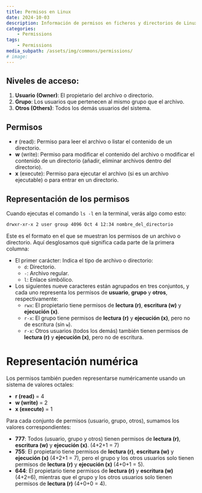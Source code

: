 ```yaml
---
title: Permisos en Linux
date: 2024-10-03
description: Información de permisos en ficheros y directorios de Linux.
categories:
    - Permissions
tags:
    - Permissions
media_subpath: /assets/img/commons/permissions/
# image:
---
```


## Niveles de acceso:

1. **Usuario (Owner)**: El propietario del archivo o directorio.
2. **Grupo**: Los usuarios que pertenecen al mismo grupo que el archivo.
3. **Otros (Others)**: Todos los demás usuarios del sistema.

## Permisos

- **r** (read): Permiso para leer el archivo o listar el contenido de un directorio.
- **w** (write): Permiso para modificar el contenido del archivo o modificar el contenido de un directorio (añadir, eliminar archivos dentro del directorio).
- **x** (execute): Permiso para ejecutar el archivo (si es un archivo ejecutable) o para entrar en un directorio.

## Representación de los permisos

Cuando ejecutas el comando `ls -l` en la terminal, verás algo como esto:

```bash
drwxr-xr-x 2 user group 4096 Oct 4 12:34 nombre_del_directorio
```

Este es el formato en el que se muestran los permisos de un archivo o directorio. Aquí desglosamos qué significa cada parte de la primera columna:

- El primer carácter: Indica el tipo de archivo o directorio:
    - `d`: Directorio.
    - `-`: Archivo regular.
    - `l`: Enlace simbólico.
- Los siguientes nueve caracteres están agrupados en tres conjuntos, y cada uno representa los permisos de **usuario**, **grupo** y **otros**, respectivamente:
    - `rwx`: El propietario tiene permisos de **lectura (r)**, **escritura (w)** y **ejecución (x)**.
    - `r-x`: El grupo tiene permisos de **lectura (r)** y **ejecución (x)**, pero no de escritura (sin `w`).
    - `r-x`: Otros usuarios (todos los demás) también tienen permisos de **lectura (r)** y **ejecución (x)**, pero no de escritura.

# Representación numérica

Los permisos también pueden representarse numéricamente usando un sistema de valores octales:

- **r (read)** = 4
- **w (write)** = 2
- **x (execute)** = 1

Para cada conjunto de permisos (usuario, grupo, otros), sumamos los valores correspondientes:

- **777**: Todos (usuario, grupo y otros) tienen permisos de **lectura (r)**, **escritura (w)** y **ejecución (x)**. (4+2+1 = 7)
- **755**: El propietario tiene permisos de **lectura (r)**, **escritura (w)** y **ejecución (x)** (4+2+1 = 7), pero el grupo y los otros usuarios solo tienen permisos de **lectura (r)** y **ejecución (x)** (4+0+1 = 5).
- **644**: El propietario tiene permisos de **lectura (r)** y **escritura (w)** (4+2=6), mientras que el grupo y los otros usuarios solo tienen permisos de **lectura (r)** (4+0+0 = 4).
